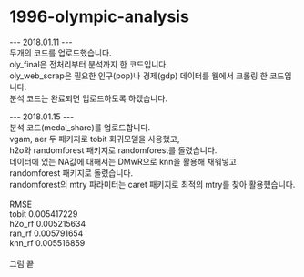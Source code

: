 # 1996-olympic-analysis

--- 2018.01.11 --- <br/>
두개의 코드를 업로드했습니다. <br/>
oly_final은 전처리부터 분석까지 한 코드입니다. <br/>
oly_web_scrap은 필요한 인구(pop)나 경제(gdp) 데이터를 웹에서 크롤링 한 코드입니다. <br/>
분석 코드는 완료되면 업로드하도록 하겠습니다. <br/>


--- 2018.01.15 --- <br/>
분석 코드(medal_share)를 업로드합니다. <br/>
vgam, aer 두 패키지로 tobit 회귀모델을 사용했고,<br/>
h2o와 randomforest 패키지로 randomforest를 돌렸습니다.</br>
데이터에 있는 NA값에 대해서는 DMwR으로 knn을 활용해 채워넣고 <br/>
randomforest 패키지로 돌렸습니다. <br/>
randomforest의 mtry 파라미터는 caret 패키지로 최적의 mtry를 찾아 활용했습니다.<br/>
<br/>
              RMSE <br/>
tobit  0.005417229 <br/>
h2o_rf 0.005215634 <br/>
ran_rf 0.005791654 <br/>
knn_rf 0.005516859 <br/>
<br/>
그럼 끝 <br/>


